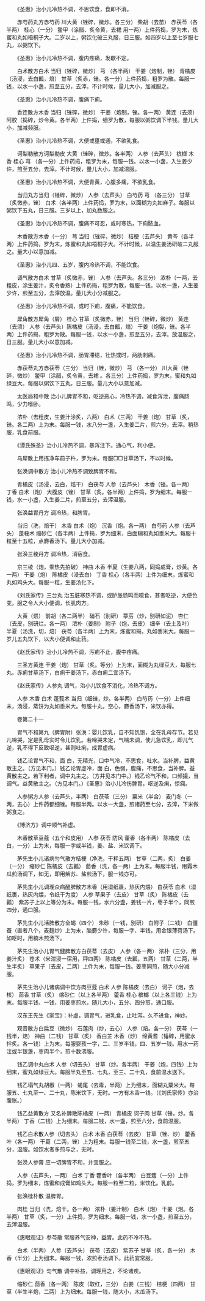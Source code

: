<!-- { "loadSidebar": true } -->
　　《圣惠》治小儿冷热不调，不思饮食，食即不消。

　　赤芍药丸方赤芍药 川大黄（锉碎，微炒。各三分） 柴胡（去苗） 赤茯苓（各半两） 桂心（一分） 鳖甲（涂醋、炙令黄，去裙 用一两）上件药捣，罗为末，炼蜜和丸如梧桐子大。二岁以上，粥饮化破三丸服，日三服。如四岁以上至七岁服七丸，以粥饮下。

　　《圣惠》治小儿冷热不调，腹内疼痛，发歇不定。

　　白术散方白术 当归（锉碎，微炒） 芎 （各半两） 干姜（炮制，锉） 青橘皮（汤浸，去白瓤，焙） 甘草（炙赤，锉。各一分）上件药捣，粗罗为散。每服一钱，以水一小盏，煎至五分，去滓。不计时候，量儿大小，加减服之。

　　《圣惠》治小儿冷热不调，腹痛下痢。

　　香连散方木香 当归（锉碎，微炒） 干姜（炮制，锉。各一两） 黄连（去须） 阿胶（捣碎，炒令黄。各半两）上件捣，细罗为散，每服以粥饮调下半钱。量儿大小，加减频服。

　　《圣惠》治小儿冷热不调，大便或壅或通，不欲乳食。

　　诃梨勒散方诃梨勒皮 大黄（锉碎，微炒。各半两） 人参（去芦头） 槟榔 木香 桂心 芎 （各一分）上件药捣，粗罗为末，每服一钱。以水一小盏，入生姜少许，煎至五分，去滓。不计时候，量儿大小，加减温服。

　　《圣惠》治小儿冷热不调，大便青黄，心腹多痛，不欲乳食。

　　当归丸方当归（锉碎，微炒） 人参（去芦头） 白芍药 芎 （各三分） 甘草（炙微赤，锉） 白术（各半两）上件药捣，罗为末，以面糊为丸如麻子。每服以粥饮下五丸，日三服。三岁以上，加丸数服之。

　　《圣惠》治小儿冷热不调，腹痛不可忍，或时寒热，下痢脓血。

　　木香散方木香（一分） 芎 当归（锉碎，微炒） 桔梗（去芦头） 黄芩（各半两）上件药捣，罗为末，炼蜜和丸如梧桐子大。不计时候，以温生姜汤研破二丸服之。量大小以意加减。

　　《圣惠》治小儿四、五岁，腹内冷热不调，不能饮食。

　　调气散方白术 甘草（炙微赤，锉） 人参（去芦头。各三分） 浓朴（一两，去粗皮，涂生姜汁，炙令香熟）上件药捣，粗罗为散，每服一钱。以水一盏，入生姜少许，煎至五分，去滓放温。量儿大小分减服之。

　　《圣惠》治小儿冷热不调，或时下痢，腹痛，不能饮食。

　　犀角散方犀角（屑） 桂心 甘草（炙微赤，锉） 当归（锉碎，微炒） 黄连（去须） 人参（去芦头）陈橘皮（汤浸，去白瓤，焙） 干姜（炮裂，锉。各半两）上件药捣，粗罗为散。每服一钱，以水一小盏，煎至五分，去滓。放温服之，日三服。量儿大小以意加减。

　　《圣惠》治小儿冷热不调，肠胃滞结，壮热或时，两肋刺痛。

　　赤茯苓丸方赤茯苓（三分） 当归（锉，微炒） 芎 （各一分） 川大黄（锉碎，微炒） 鳖甲（涂醋，炙令黄，去裙 。各三分）上件药捣，罗为末，蜜和丸如绿豆大。每服以粥饮下五丸，日三服。量儿大小以意加减。

　　太医局和中散 治小儿脾胃不和，呕逆恶心，冷热不调，减食泻泄，腹痛肠鸣，少力嗜卧。

　　浓朴（去粗皮，生姜汁涂炙，六两） 白术（三两） 干姜（炮） 甘草（炙，锉。各二两）上为末。每服一钱，水八分一盏，入生姜二片，煎六分，去滓。稍热服，乳食前服。

　　《谭氏殊圣》治小儿冷热不调，暴泻注下。通心气，利小便。

　　乌犀散上用拣净车前子杵，罗为末。每服□□甘草汤下，不以时候。

　　张涣调中散方 治小儿冷热不调致脾胃不和。

　　青橘皮（汤浸，去白，焙干） 白茯苓 人参（去芦头） 木香（锉。各一两） 丁香 白术（炮） 大腹皮（锉） 甘草（炙。各半两）上件捣，罗为细末。每服一钱，水一小盏，入生姜二片，煎至五分，去滓温服。

　　张涣益胃丹方 调冷热，和脾胃。

　　当归（洗，焙干） 木香 白术（炮） 沉香（炮。各一两） 白芍药 人参（去芦头） 蓬莪术 缩砂仁（各半两）上件捣，罗为细末，白面糊和丸如黍米大。每服十粒至十五粒，点麝香汤下。量儿大小加减。

　　张涣三棱丹方 调冷热，消宿食。

　　京三棱（炮，乘热先拍破） 神曲 木香 半夏（生姜八两，同捣成膏，炒黄。各一两） 干姜（炮） 陈橘皮（浸去白） 丁香 桂心（各半两）上件为细末，炼蜜和丸如鸡头大。每服一粒，生姜汤化下。

　　《刘氏家传》三台丸 治五脏寒热不调，或胪胀肠鸣而噫食，甚者呕逆，大便色变。服之令人大小便调，长肌肉方。

　　大黄（煨） 前胡（各二两半） 硝石（别研） 葶苈（炒，别研如泥） 杏仁（去皮，别研烂。各一两） 浓朴（姜制） 附子（炮，去皮） 细辛（去土及叶） 半夏（汤洗，切，焙） 茯苓（各半两）上为末，炼蜜和捣，丸如黍米大。每服一岁儿五丸饮下，以大小便调和止药。

　　《赵氏家传》治小儿冷热不调，泻痢不止，腹中疼痛。

　　三圣方黄连 干姜（炮） 甘草（炙。等分）上为末，面糊为丸绿豆大，每服七丸。赤痢甘草汤下，白痢干姜汤下，赤白痢二宜汤下。

　　《赵氏家传》人参丸 调气，治小儿饮食不消化，冷热不调方。

　　人参 木香 白术 蓬莪术 当归（细锉，炒。各半两） 白芍药（一分）上件细末，汤浸，蒸饼为丸如黍米大。每服十丸，空心，麝香汤下，米饮亦得。

　　卷第二十一

　　胃气不和第九（脾胃附）张涣：婴儿饮乳，自不知饥饱，全在乳母存节。若见儿啼哭，定是乳母实时令儿饮乳。若啼哭未定，气喘未调，使儿急饮乳，即儿气逆，乳不得下反致呕逆，甚则吐痢，成胃虚病。

　　钱乙论胃气不和，面 白，无精光，口中气冷，不思食，吐水。当补脾，益黄散主之。（方见本门。）钱乙论胃虚冷，面 白，色弱，腹痛，不思食，当补脾。益黄散主之。若下利者，调中丸主之。（方并见本门中。）钱乙论气不和，口频撮，当调气。益黄散主之。（方见本门。）《圣惠》治小儿冷伤脾胃，呕逆及痢，惊痫。

　　人参粥方人参（去芦头，半两） 白茯苓（三分） 粟米（半合） 麦门冬（一两，去心）上件药都细锉。每服半两。以水一大盏，煎诸药至七分，去滓，下米做粥食之。

　　《博济方》调中顺气补虚。

　　木香散草豆蔻（五个和皮用） 人参 茯苓 防风 藿香（各半两） 陈橘皮（去白，一分）上为末，每服一字或半钱，姜、盐、米饮调下。

　　茅先生小儿诸病匀气散方桔梗（净洗，干秤五两） 甘草（二两，炙） 白姜（一分） 缩砂仁 陈橘皮（去瓤） 茴香（洗，各一两）上为末。每服半钱，用霜木瓜煎汤调下，如无，即用紫苏、盐煎汤下，服一钱亦可。

　　茅先生小儿调理众病醒脾散方木香（用湿纸裹，热灰内煨） 白茯苓 白术（湿纸裹，热灰内煨，令纸干为度） 人参 草果子（去皮） 甘草（炙） 陈橘皮（去瓤） 紫苏子上以上等分为末。每服一钱，水六分盏，姜钱一片，枣子半个，同煎四分，通口服。

　　茅先生小儿活脾散方全蝎（四个） 朱砂（一钱，别研） 白附子（二钱） 白僵蚕（直者八个，麦麸炒）上为末，脑麝少许，每服一字、半钱，用金银薄荷汤下。如呕时，用楠木煎汤下。

　　茅先生治小儿胃气健脾散方白茯苓（去皮） 人参（各一两） 浓朴（三分，用姜汁炙） 苍术（米泔浸一宿用，秤四两） 陈橘皮（去瓤，五两） 甘草（二两，半生半炙） 草果子（去皮，二两）上件为末，每服一钱。姜枣同煎，随大小分减服。

　　茅先生治小儿诸病调中饮方肉豆蔻 白术 人参 陈橘皮（去白） 诃子（炮，去核） 茴香 甘草（炙） 缩砂仁（以上各半两） 藿香 桂心 槟榔（以上各三钱）上为末。每服半钱、一钱，用姜枣煎水，随儿大小，五分、四分煎，通口服。

　　汉东王先生《家宝》：补虚，调胃气，进乳食，止吐泻。久不进食，神妙。

　　观音散方白扁豆（微炒） 石莲肉（炒，去心） 人参（焙。各一分） 茯苓（一钱半，焙） 神曲（二钱） 甘草（炙） 香白芷 木香（炒） 绵黄耆（锤碎，用蜜水拌炙。各一钱）上为末。每服婴孩一字，二、三岁半钱，四、五岁一钱。用水一药注或半银盏，枣肉半个，煎十数沸服。

　　钱乙调中丸白术 人参（切去头） 甘草（炒。各半两） 干姜（炮，四钱）上为细末，蜜丸如绿豆大。每服半丸至五、七丸，至三、二十丸，食前温水送下。

　　钱乙塌气丸胡椒（一两） 蝎尾（去毒，半两）上为细末，面糊丸粟米大。每服五、七丸至一、二十丸，陈米饮下，无时。一方有木香一钱。（《刘氏家传》亦治腹胀。）

　　钱乙益黄散方 又名补脾散陈橘皮（一两） 青橘皮 诃子肉 甘草（锉，炒。各半两） 丁香（二钱）上为细末。每服二钱，水一盏，煎至六分，食前温服。

　　钱乙白术散人参（切去头） 白术 木香 白茯苓（去皮） 甘草（锉、炒） 藿香叶（各一两） 干葛（二两，锉）上为粗末。每服一钱至二钱，水一盏，煎至五分，温服。如饮水者多煎与之，无时。

　　张涣人参膏 应一切脾胃不和，并宜服之。

　　人参（去芦头，一两） 白术 丁香 藿香叶（各半两） 白豆蔻（一分）上件捣，罗为细末，炼蜜和成膏如鸡头大。每服一粒至二粒，米饮化。乳前。

　　张涣桂朴散 温脾胃。

　　肉桂 当归（洗，焙干。各一两） 浓朴（姜汁制） 白术（炮） 干姜（炮。各半两） 甘草（炙，一分）上件捣，罗为细末。每服一钱，水一小盏，煎至五分，去滓温服。

　　《惠眼观证》参苓散 常服养气安神，益胃。此药不冷不热。

　　白术（半两） 人参（去芦头） 茯苓（去皮） 紫苏子 甘草（炙，各一分） 木香（半分）上为细末。每服一钱，浓煎枣汤调下。此药宜常服。

　　《惠眼观证》匀气散 调中补益，调理用之，不论诸疾。

　　缩砂仁 茴香（各一两） 陈皮（取红，三分） 白姜（三钱） 桔梗（四两） 甘草（半生半炮，二两）上为细末。每服一钱，随大小，木瓜汤下。

